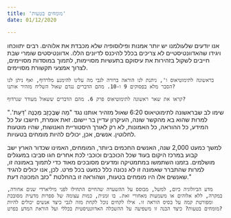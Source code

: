 ```yaml
---
title: 'מומחים בטעות'
date: 01/12/2020

---
```


אנו יודעים שלעולמנו יש יותר אמנות ופילוסופיה שלא מכבדת את אלוהים. רבים יתווכחו ויגידו שהאדוונטיסטיים לא צריכים בכלל להיכנס לדיונים הללו. אדוונטיסטים שומרי שבת חייבים לשקול בזהירות את עיסוקם בתעשיות מסויימות, לתמוך במוסדות מסויימים, לצרוך אמצעי תקשורת מסויימים.

`בראשונה לתימוטיאוס ו', ניתנת לנו הוראה ברורה לגבי מה עלינו להימנע מלרדוף, ואף ניתן לנו הסבר מלא בפסוקים 9 ו-10. מהם הדברים נגדם שאול השליח מזהיר אותנו?`

`קראו את שאר ראשונה לתימוטיאוס פרק 6. מהם הדברים ששאול מעודד שנרדוף?`

שימו לב שבראשונה לתימוטיאוס 6:20 שאול מזהיר אותנו נגד "מַה שֶּׁבְּכָזָב מְכֻנֶּה 'דַּעַת'." למרות שהוא בא מהקשר שונה, העיקרון עדיין בר יישום. זאת אומרת, חישבו על כל המידע, כל ההוראה, כל האמונות, לא רק לאורך היסטוריית האנושות, שהיו מוטעות לחלוטין. אנשים, אכן, יכולים להיות מומחים בטעויות.

למשך כמעט 2,000 שנה, האנשים החכמים ביותר, המומחים, האמינו שכדור הארץ ישב קבוע במרכז היקום בעוד שכל הכוכבים וכוכבי לכת אחרים חגו סביבו במעגלים מושלמים. בזמנו השתמשו במתמטיקה ומדעים מסובכים מאוד כדי לתמוך באמונה זו, למרות שהתברר שאמונה זו לא נכונה כלל  כמעט בכל פרט. לכן, אנו יכולים להגיד שאנשים אלו היו מומחים בטעות, ושהוראה זו בהחלטת "כזב המכונה דעת."

`מדע הביולוגיה כיום, למשל, מבוסס על ההשערה שהחיים התחילו לפני מיליארדי שנים אחורה, במקרה, ללא אלוהים או משמעות מאחורי זאת. בו זמנית, כמות עצומה של ספרות מדעית מסובכת ומפורטת קמה על בסיס הוראה זו. אילו לקחים נוכל לקחת מזה לגבי כיצד אנשים יכולים להיות מומחים בטעות? כיצד הבנה זו משפיעה על ההשכלה האדוונטיסטית בכללי ועל הוראת המדע בפרט?`
